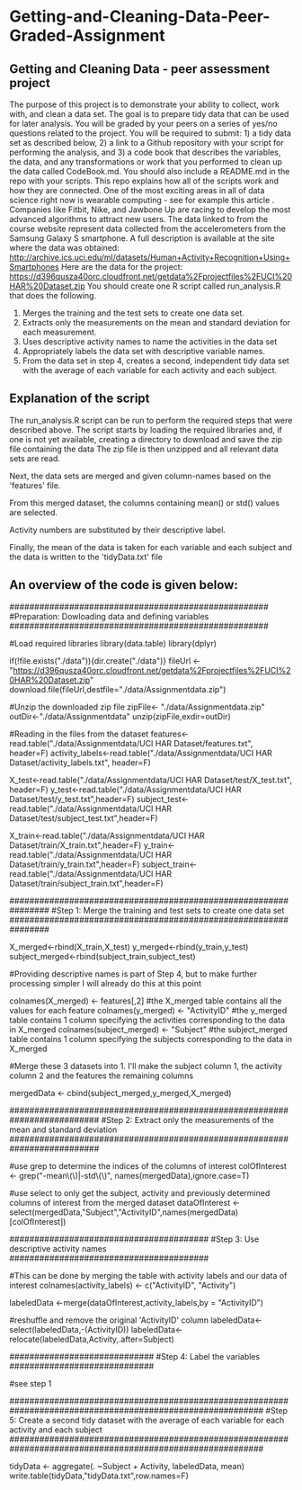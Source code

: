 # Getting-and-Cleaning-Data-Peer-Graded-Assignment

## Getting and Cleaning Data - peer assessment project
The purpose of this project is to demonstrate your ability to collect, work with, and clean a data set. The goal is to prepare tidy data that can be used for later analysis. You will be graded by your peers on a series of yes/no questions related to the project. You will be required to submit: 1) a tidy data set as described below, 2) a link to a Github repository with your script for performing the analysis, and 3) a code book that describes the variables, the data, and any transformations or work that you performed to clean up the data called CodeBook.md. You should also include a README.md in the repo with your scripts. This repo explains how all of the scripts work and how they are connected.
One of the most exciting areas in all of data science right now is wearable computing - see for example this article . Companies like Fitbit, Nike, and Jawbone Up are racing to develop the most advanced algorithms to attract new users. The data linked to from the course website represent data collected from the accelerometers from the Samsung Galaxy S smartphone. A full description is available at the site where the data was obtained:
http://archive.ics.uci.edu/ml/datasets/Human+Activity+Recognition+Using+Smartphones
Here are the data for the project:
https://d396qusza40orc.cloudfront.net/getdata%2Fprojectfiles%2FUCI%20HAR%20Dataset.zip
You should create one R script called run_analysis.R that does the following.
1.	Merges the training and the test sets to create one data set.
2.	Extracts only the measurements on the mean and standard deviation for each measurement.
3.	Uses descriptive activity names to name the activities in the data set
4.	Appropriately labels the data set with descriptive variable names.
5.	From the data set in step 4, creates a second, independent tidy data set with the average of each variable for each activity and each subject.


## Explanation of the script

The run_analysis.R script can be run to perform the required steps that were described above.
The script starts by loading the required libraries and, if one is not yet available, creating a directory to download and save the zip file containing the data
The zip file is then unzipped and all relevant data sets are read.

Next, the data sets are merged and given column-names based on the 'features' file.

From this merged dataset, the columns containing mean() or std() values are selected.

Activity numbers are substituted by their descriptive label.

Finally, the mean of the data is taken for each variable and each subject and the data is written to the 'tidyData.txt' file

## An overview of the code is given below:

####################################################
#Preparation: Dowloading data and defining variables
####################################################

#Load required libraries
library(data.table)
library(dplyr)

if(!file.exists("./data")){dir.create("./data")}
fileUrl <- "https://d396qusza40orc.cloudfront.net/getdata%2Fprojectfiles%2FUCI%20HAR%20Dataset.zip"
download.file(fileUrl,destfile="./data/Assignmentdata.zip")

#Unzip the downloaded zip file
zipFile<- "./data/Assignmentdata.zip"
outDir<-"./data/Assignmentdata"
unzip(zipFile,exdir=outDir)

#Reading in the files from the dataset
features<-read.table("./data/Assignmentdata/UCI HAR Dataset/features.txt", header=F)
activity_labels<-read.table("./data/Assignmentdata/UCI HAR Dataset/activity_labels.txt", header=F)

X_test<-read.table("./data/Assignmentdata/UCI HAR Dataset/test/X_test.txt", header=F)
y_test<-read.table("./data/Assignmentdata/UCI HAR Dataset/test/y_test.txt",header=F)
subject_test<-read.table("./data/Assignmentdata/UCI HAR Dataset/test/subject_test.txt",header=F)

X_train<-read.table("./data/Assignmentdata/UCI HAR Dataset/train/X_train.txt",header=F)
y_train<-read.table("./data/Assignmentdata/UCI HAR Dataset/train/y_train.txt",header=F)
subject_train<-read.table("./data/Assignmentdata/UCI HAR Dataset/train/subject_train.txt",header=F)

################################################################
#Step 1: Merge the training and test sets to create one data set
################################################################

X_merged<-rbind(X_train,X_test)
y_merged<-rbind(y_train,y_test)
subject_merged<-rbind(subject_train,subject_test)

#Providing descriptive names is part of Step 4, but to make further processing simpler I will already do this at this point

colnames(X_merged) <- features[,2] #the X_merged table contains all the values for each feature
colnames(y_merged) <- "ActivityID" #the y_merged table contains 1 column specifying the activities corresponding to the data in X_merged
colnames(subject_merged) <- "Subject" #the subject_merged table contains 1 column specifying the subjects corresponding to the data in X_merged

#Merge these 3 datasets into 1. I'll make the subject column 1, the activity column 2 and the features the remaining columns

mergedData <- cbind(subject_merged,y_merged,X_merged)

##########################################################################
#Step 2: Extract only the measurements of the mean and standard deviation
##########################################################################

#use grep to determine the indices of the columns of interest
colOfInterest <- grep("-mean\\(\\)|-std\\(\\)", names(mergedData),ignore.case=T)

#use select to only get the subject, activity and previously determined columns of interest from the merged dataset
dataOfInterest <- select(mergedData,"Subject","ActivityID",names(mergedData)[colOfInterest])

########################################
#Step 3: Use descriptive activity names
########################################

#This can be done by merging the table with activity labels and our data of interest
colnames(activity_labels) <- c("ActivityID", "Activity")

labeledData <-merge(dataOfInterest,activity_labels,by = "ActivityID")

#reshuffle and remove the original 'ActivityID' column
labeledData<- select(labeledData,-(ActivityID))
labeledData<-relocate(labeledData,Activity,.after=Subject)

#############################
#Step 4: Label the variables
#############################

#see step 1

###########################################################################################################
#Step 5: Create a second tidy dataset with the average of each variable for each activity and each subject
###########################################################################################################

tidyData <- aggregate(. ~Subject + Activity, labeledData, mean)
write.table(tidyData,"tidyData.txt",row.names=F)
